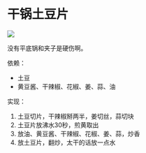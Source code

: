 # 干锅土豆片


![](https://ww1.sinaimg.cn/large/006tNbRwly1fdoid7q73mj30sg0sgwnf.jpg)

没有平底锅和夹子是硬伤啊。

依赖：

- 土豆
- 黄豆酱、干辣椒、花椒、姜、蒜、油

实现：

1. 土豆切片，干辣椒掰两半，姜切丝，蒜切块
1. 土豆片放沸水30秒，煎黄取出
1. 放油、黄豆酱、干辣椒、花椒、姜、蒜，炒香
1. 放土豆片，翻炒，太干的话放一点水

